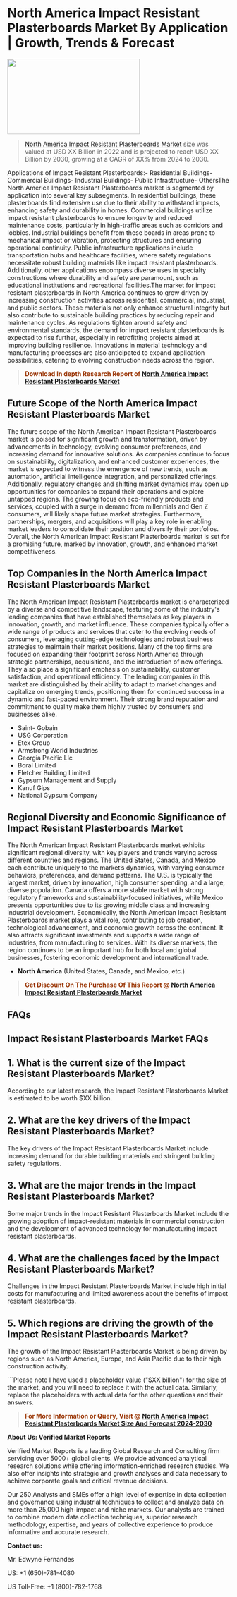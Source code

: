 <p><h1>North America Impact Resistant Plasterboards Market By Application | Growth, Trends & Forecast</h1><p><img class="aligncenter size-medium wp-image-105565" src="https://ffe5etoiles.com/wp-content/uploads/2025/01/MST7-300x171.png" alt="" width="300" height="171" /></p><blockquote><p><a href="https://www.verifiedmarketreports.com/download-sample/?rid=625440&utm_source=Github-NA&utm_medium=362" target="_blank">North America Impact Resistant Plasterboards Market</a> size was valued at USD XX Billion in 2022 and is projected to reach USD XX Billion by 2030, growing at a CAGR of XX% from 2024 to 2030.</p></blockquote>Applications of Impact Resistant Plasterboards:- Residential Buildings- Commercial Buildings- Industrial Buildings- Public Infrastructure- OthersThe North America Impact Resistant Plasterboards market is segmented by application into several key subsegments. In residential buildings, these plasterboards find extensive use due to their ability to withstand impacts, enhancing safety and durability in homes. Commercial buildings utilize impact resistant plasterboards to ensure longevity and reduced maintenance costs, particularly in high-traffic areas such as corridors and lobbies. Industrial buildings benefit from these boards in areas prone to mechanical impact or vibration, protecting structures and ensuring operational continuity. Public infrastructure applications include transportation hubs and healthcare facilities, where safety regulations necessitate robust building materials like impact resistant plasterboards. Additionally, other applications encompass diverse uses in specialty constructions where durability and safety are paramount, such as educational institutions and recreational facilities.The market for impact resistant plasterboards in North America continues to grow driven by increasing construction activities across residential, commercial, industrial, and public sectors. These materials not only enhance structural integrity but also contribute to sustainable building practices by reducing repair and maintenance cycles. As regulations tighten around safety and environmental standards, the demand for impact resistant plasterboards is expected to rise further, especially in retrofitting projects aimed at improving building resilience. Innovations in material technology and manufacturing processes are also anticipated to expand application possibilities, catering to evolving construction needs across the region.</p><blockquote><p><span style="color: #993300;"><strong>Download In depth Research Report of <a href="https://www.verifiedmarketreports.com/download-sample/?rid=625440&utm_source=Github-NA&utm_medium=362">North America Impact Resistant Plasterboards Market</a></strong></span></p></blockquote><h2>Future Scope of the North America Impact Resistant Plasterboards Market</h2><p>The future scope of the North American Impact Resistant Plasterboards market is poised for significant growth and transformation, driven by advancements in technology, evolving consumer preferences, and increasing demand for innovative solutions. As companies continue to focus on sustainability, digitalization, and enhanced customer experiences, the market is expected to witness the emergence of new trends, such as automation, artificial intelligence integration, and personalized offerings. Additionally, regulatory changes and shifting market dynamics may open up opportunities for companies to expand their operations and explore untapped regions. The growing focus on eco-friendly products and services, coupled with a surge in demand from millennials and Gen Z consumers, will likely shape future market strategies. Furthermore, partnerships, mergers, and acquisitions will play a key role in enabling market leaders to consolidate their position and diversify their portfolios. Overall, the North American Impact Resistant Plasterboards market is set for a promising future, marked by innovation, growth, and enhanced market competitiveness.</p><h2>Top Companies in the North America Impact Resistant Plasterboards Market</h2><p>The North American Impact Resistant Plasterboards market is characterized by a diverse and competitive landscape, featuring some of the industry's leading companies that have established themselves as key players in innovation, growth, and market influence. These companies typically offer a wide range of products and services that cater to the evolving needs of consumers, leveraging cutting-edge technologies and robust business strategies to maintain their market positions. Many of the top firms are focused on expanding their footprint across North America through strategic partnerships, acquisitions, and the introduction of new offerings. They also place a significant emphasis on sustainability, customer satisfaction, and operational efficiency. The leading companies in this market are distinguished by their ability to adapt to market changes and capitalize on emerging trends, positioning them for continued success in a dynamic and fast-paced environment. Their strong brand reputation and commitment to quality make them highly trusted by consumers and businesses alike.</p><p><ul><li>Saint- Gobain </li><li> USG Corporation </li><li> Etex Group </li><li> Armstrong World Industries </li><li> Georgia Pacific Llc </li><li> Boral Limited </li><li> Fletcher Building Limited </li><li> Gypsum Management and Supply </li><li> Kanuf Gips </li><li> National Gypsum Company</li></ul></p><h2>Regional Diversity and Economic Significance of Impact Resistant Plasterboards Market</h2><p>The North American Impact Resistant Plasterboards market exhibits significant regional diversity, with key players and trends varying across different countries and regions. The United States, Canada, and Mexico each contribute uniquely to the market’s dynamics, with varying consumer behaviors, preferences, and demand patterns. The U.S. is typically the largest market, driven by innovation, high consumer spending, and a large, diverse population. Canada offers a more stable market with strong regulatory frameworks and sustainability-focused initiatives, while Mexico presents opportunities due to its growing middle class and increasing industrial development. Economically, the North American Impact Resistant Plasterboards market plays a vital role, contributing to job creation, technological advancement, and economic growth across the continent. It also attracts significant investments and supports a wide range of industries, from manufacturing to services. With its diverse markets, the region continues to be an important hub for both local and global businesses, fostering economic development and international trade.</p><ul> <li><strong>North America</strong> (United States, Canada, and Mexico, etc.)</li></ul><blockquote><p><span style="color: #993300;"><strong>Get Discount On The Purchase Of This Report @ <a href="https://www.verifiedmarketreports.com/ask-for-discount/?rid=625440&utm_source=Github-NA&utm_medium=362">North America Impact Resistant Plasterboards Market</a></strong></span></p></blockquote><h2>FAQs</h2><p><h2>Impact Resistant Plasterboards Market FAQs</h1><h2>1. What is the current size of the Impact Resistant Plasterboards Market?</div><div></h2><p>According to our latest research, the Impact Resistant Plasterboards Market is estimated to be worth $XX billion.</p><h2>2. What are the key drivers of the Impact Resistant Plasterboards Market?</div><div></h2><p>The key drivers of the Impact Resistant Plasterboards Market include increasing demand for durable building materials and stringent building safety regulations.</p><h2>3. What are the major trends in the Impact Resistant Plasterboards Market?</div><div></h2><p>Some major trends in the Impact Resistant Plasterboards Market include the growing adoption of impact-resistant materials in commercial construction and the development of advanced technology for manufacturing impact resistant plasterboards.</p><h2>4. What are the challenges faced by the Impact Resistant Plasterboards Market?</div><div></h2><p>Challenges in the Impact Resistant Plasterboards Market include high initial costs for manufacturing and limited awareness about the benefits of impact resistant plasterboards.</p><h2>5. Which regions are driving the growth of the Impact Resistant Plasterboards Market?</div><div></h2><p>The growth of the Impact Resistant Plasterboards Market is being driven by regions such as North America, Europe, and Asia Pacific due to their high construction activity.</p><!-- Repeat the pattern for the next 15 questions --></body></html>```Please note I have used a placeholder value ("$XX billion") for the size of the market, and you will need to replace it with the actual data. Similarly, replace the placeholders with actual data for the other questions and their answers.</p><blockquote><p><span style="color: #993300;"><strong>For More Information or Query, Visit @ <a href="https://www.verifiedmarketreports.com/product/impact-resistant-plasterboards-market/">North America Impact Resistant Plasterboards Market Size And Forecast 2024-2030</a></strong></span></p></blockquote><p><strong>About Us: Verified Market Reports</strong></p><p>Verified Market Reports is a leading Global Research and Consulting firm servicing over 5000+ global clients. We provide advanced analytical research solutions while offering information-enriched research studies. We also offer insights into strategic and growth analyses and data necessary to achieve corporate goals and critical revenue decisions.</p><p>Our 250 Analysts and SMEs offer a high level of expertise in data collection and governance using industrial techniques to collect and analyze data on more than 25,000 high-impact and niche markets. Our analysts are trained to combine modern data collection techniques, superior research methodology, expertise, and years of collective experience to produce informative and accurate research.</p><p><strong>Contact us:</strong></p><p>Mr. Edwyne Fernandes</p><p>US: +1 (650)-781-4080</p><p>US Toll-Free: +1 (800)-782-1768</p>
